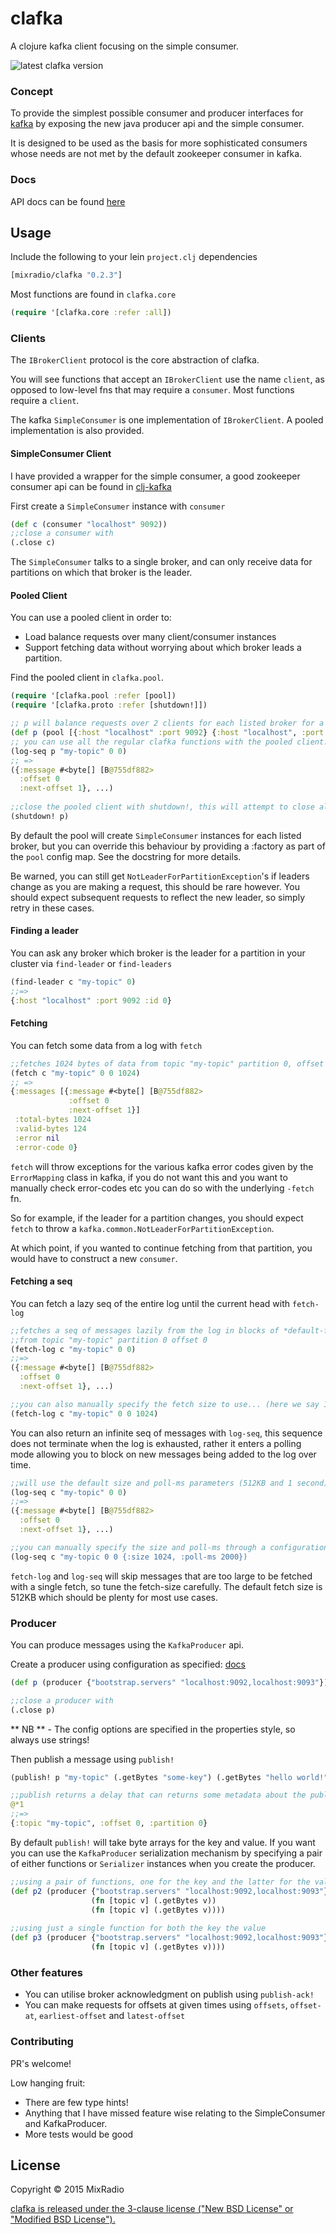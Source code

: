# clafka

A clojure kafka client focusing on the simple consumer.

![latest clafka version](https://clojars.org/mixradio/clafka/latest-version.svg)

### Concept

To provide the simplest possible consumer and producer interfaces for [kafka](http://kafka.apache.org/documentation.html) by exposing the new java producer api and the simple consumer.

It is designed to be used as the basis for more sophisticated consumers whose needs are not met 
by the default zookeeper consumer in kafka.

### Docs

API docs can be found [here](http://mixradio.github.io/clafka)
    
## Usage

Include the following to your lein `project.clj` dependencies

```clojure 
[mixradio/clafka "0.2.3"]
```

Most functions are found in `clafka.core`

```clojure
(require '[clafka.core :refer :all])
```
### Clients

The `IBrokerClient` protocol is the core abstraction of clafka.

You will see functions that accept an `IBrokerClient` use the name `client`, as opposed to low-level fns
that may require a `consumer`. Most functions require a `client`.

The kafka `SimpleConsumer` is one implementation of `IBrokerClient`. A pooled implementation is also provided.

#### SimpleConsumer Client
I have provided a wrapper for the simple consumer, a good zookeeper consumer api can be found in [clj-kafka](http://github.com/pingles/clj-kafka)

First create a `SimpleConsumer` instance with `consumer`

```clojure
(def c (consumer "localhost" 9092))
;;close a consumer with
(.close c)
```

The `SimpleConsumer` talks to a single broker, and can only receive data for partitions on which that
broker is the leader.


#### Pooled Client

You can use a pooled client in order to:
- Load balance requests over many client/consumer instances
- Support fetching data without worrying about which broker leads a partition.

Find the pooled client in `clafka.pool`.

```clojure
(require '[clafka.pool :refer [pool])
(require '[clafka.proto :refer [shutdown!]])

;; p will balance requests over 2 clients for each listed broker for a total of 4 clients.
(def p (pool [{:host "localhost" :port 9092} {:host "localhost", :port "9093"}] 2))
;; you can use all the regular clafka functions with the pooled client.
(log-seq p "my-topic" 0 0)
;; =>
({:message #<byte[] [B@755df882>
  :offset 0 
  :next-offset 1}, ...)
  
;;close the pooled client with shutdown!, this will attempt to close all underlying clients.
(shutdown! p)
```

By default the pool will create `SimpleConsumer` instances for each listed broker, but you can override
this behaviour by providing a :factory as part of the `pool` config map. See the docstring for more details.

Be warned, you can still get `NotLeaderForPartitionException`'s if leaders change as you are making a request, this 
should be rare however. You should expect subsequent requests to reflect the new leader, so simply retry in these cases.

#### Finding a leader

You can ask any broker which broker is the leader for a partition in your cluster via
`find-leader` or `find-leaders`

```clojure 
(find-leader c "my-topic" 0)
;;=>
{:host "localhost" :port 9092 :id 0}
```

#### Fetching
You can fetch some data from a log with `fetch`

```clojure
;;fetches 1024 bytes of data from topic "my-topic" partition 0, offset 0.
(fetch c "my-topic" 0 0 1024)
;; =>
{:messages [{:message #<byte[] [B@755df882>
             :offset 0 
             :next-offset 1}]
 :total-bytes 1024 
 :valid-bytes 124
 :error nil 
 :error-code 0}
```
`fetch` will throw exceptions for the various 
kafka error codes given by the `ErrorMapping` class in kafka, if you do not want this and you want to manually check error-codes etc you can do so with the underlying `-fetch` fn.

So for example, if the leader for a partition changes, you should expect `fetch` to throw a 
`kafka.common.NotLeaderForPartitionException`.

At which point, if you wanted to continue fetching from that partition, you would have to construct a 
new `consumer`.

#### Fetching a seq

You can fetch a lazy seq of the entire log until the current head with `fetch-log`
```clojure
;;fetches a seq of messages lazily from the log in blocks of *default-fetch-size*
;;from topic "my-topic" partition 0 offset 0
(fetch-log c "my-topic" 0 0) 
;;=>
({:message #<byte[] [B@755df882>
  :offset 0 
  :next-offset 1}, ...)

;;you can also manually specify the fetch size to use... (here we say 1024 bytes)
(fetch-log c "my-topic" 0 0 1024)
```

You can also return an infinite seq of messages with `log-seq`, this sequence does not 
terminate when the log is exhausted, rather it enters a polling mode allowing you to block on new messages being added to the log over time.

```clojure
;;will use the default size and poll-ms parameters (512KB and 1 second)
(log-seq c "my-topic" 0 0)
;;=>
({:message #<byte[] [B@755df882>
  :offset 0 
  :next-offset 1}, ...)

;;you can manually specify the size and poll-ms through a configuration map
(log-seq c "my-topic 0 0 {:size 1024, :poll-ms 2000})
``` 
 
`fetch-log` and `log-seq` will skip messages that are too large to be fetched with a single fetch,
so tune the fetch-size carefully. The default fetch size is 512KB which should be plenty 
for most use cases.

### Producer 

You can produce messages using the `KafkaProducer` api.

Create a producer using configuration as specified: [docs](http://kafka.apache.org/documentation.html#newproducerconfigs)
```clojure
(def p (producer {"bootstrap.servers" "localhost:9092,localhost:9093"}))

;;close a producer with 
(.close p)
```
** NB ** - The config options are specified in the properties style, so always use strings!

Then publish a message using  `publish!`

```clojure
(publish! p "my-topic" (.getBytes "some-key") (.getBytes "hello world!"))

;;publish returns a delay that can returns some metadata about the publish 
@*1 
;;=> 
{:topic "my-topic", :offset 0, :partition 0}

```

By default `publish!` will take byte arrays for the key and value. If you want you can use the `KafkaProducer` serialization mechanism by specifying a pair of either functions or `Serializer` instances when you create the producer.

```clojure
;;using a pair of functions, one for the key and the latter for the value
(def p2 (producer {"bootstrap.servers" "localhost:9092,localhost:9093"} 
                  (fn [topic v] (.getBytes v))
                  (fn [topic v] (.getBytes v))))
                  
;;using just a single function for both the key the value
(def p3 (producer {"bootstrap.servers" "localhost:9092,localhost:9093"}
                  (fn [topic v] (.getBytes v))))
```

### Other features

- You can utilise broker acknowledgment on publish using `publish-ack!`
- You can make requests for offsets at given times using `offsets`, `offset-at`, `earliest-offset` and `latest-offset`

### Contributing

PR's welcome!

Low hanging fruit:
- There are few type hints!
- Anything that I have missed feature wise relating to the SimpleConsumer and KafkaProducer.
- More tests would be good

## License
Copyright © 2015 MixRadio

[clafka is released under the 3-clause license ("New BSD License" or "Modified BSD License").](http://github.com/mixradio/clafka/blob/master/LICENSE)

